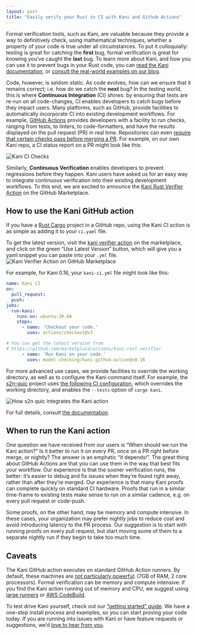 ```yaml
---
layout: post
title: "Easily verify your Rust in CI with Kani and Github Actions"
---
```


Formal verification tools, such as Kani, are valuable because they provide a way to definitively check, using mathematical techniques, whether a property of your code is true under all circumstances.
To put it colloquially: testing is great for catching the **first** bug, formal verification is great for knowing you’ve caught the **last** bug.
To learn more about Kani, and how you can use it to prevent bugs in your Rust code, you can [read the Kani documentation](https://model-checking.github.io/kani/), or [consult the real-world examples on our blog](../../..).

Code, however, is seldom static.
As code evolves, how can we ensure that it remains correct; i.e.
how do we catch the **next** bug?
In the testing world, this is where **Continuous Integration** (CI) shines: by ensuring that tests are re-run on all code-changes, CI enables developers to catch bugs before they impact users.
Many platforms, such as GitHub, provide facilities to automatically incorporate CI into existing development workflows.
For example, [GitHub Actions](https://github.com/features/actions) provides developers with a facility to run checks, ranging from tests, to linters, to code-formatters, and have the results displayed on the pull request (PR) in real time.
Repositories can even [require that certain checks pass before merging a PR](https://docs.github.com/en/repositories/configuring-branches-and-merges-in-your-repository/defining-the-mergeability-of-pull-requests/about-protected-branches#require-status-checks-before-merging).
For example, on our own Kani repo, a CI status report on a PR might look like this:

<img src="{{site.baseurl | prepend: site.url}}/assets/images/kani-ci-checks.png" alt="Kani CI Checks" />

Similarly, **Continuous Verification** enables developers to prevent regressions before they happen.
Kani users have asked us for an easy way to integrate continuous verification into their existing development workflows.
To this end, we are excited to announce the [Kani Rust Verifier Action](https://github.com/marketplace/actions/kani-rust-verifier) on the GitHub Marketplace.

## How to use the Kani GitHub action

If you have a [Rust Cargo](https://doc.rust-lang.org/cargo/) project in a GitHub repo, using the Kani CI action is as simple as adding it to your `ci.yaml` file.

To get the latest version, visit the [kani verifier action](https://github.com/marketplace/actions/kani-rust-verifier) on the marketplace, and click on the green “Use Latest Version” button, which will give you a yaml snippet you can paste into your `.yml` file.
<img src="{{site.baseurl | prepend: site.url}}/assets/images/kani-verifier-action.png" alt="Kani Verifier Action on GitHub Marketplace" />

For example, for Kani 0.16, your `kani-ci.yml` file might look like this:

```yaml
name: Kani CI
on:
  pull_request:
  push:
jobs:
  run-kani:
    runs-on: ubuntu-20.04
    steps:
      - name: 'Checkout your code.'
        uses: actions/checkout@v3

# You can get the latest version from
# https://github.com/marketplace/actions/kani-rust-verifier
      - name: 'Run Kani on your code.'
        uses: model-checking/kani-github-action@v0.16
```

For more advanced use cases, we provide facilities to override the working directory, as well as to configure the Kani command itself.
For example, the [s2n-quic](https://github.com/aws/s2n-quic) project uses [the following CI configuration](https://github.com/aws/s2n-quic/blob/main/.github/workflows/ci.yml#L613), which overrides the working directory, and enables the `--tests` option of `cargo kani`.

<img src="{{site.baseurl | prepend: site.url}}/assets/images/s2n-quic-using-kani-action.png" alt="How s2n quic integrates the Kani action" />

For full details, consult [the documentation](https://model-checking.github.io/kani/install-github-ci.html).

## When to run the Kani action

One question we have received from our users is “When should we run the Kani action?”  Is it better to run it on every PR, once on a PR right before merge, or nightly?  The answer is an emphatic “it depends!”.
The great thing about GitHub Actions are that you can use them in the way that best fits your workflow.
Our experience is that the sooner verification runs, the better: it’s easier to debug and fix issues when they’re found right away, rather than after they’re merged.
Our experience is that many Kani proofs can complete quickly on standard CI hardware.
Proofs that run in a similar time-frame to existing tests make sense to run on a similar cadence, e.g.
on every pull request or code-push.

Some proofs, on the other hand, may be memory and compute intensive.
In these cases, your organization may prefer nightly jobs to reduce cost and avoid introducing latency to the PR process.
Our suggestion is to start with running proofs on every pull request, but start moving some of them to a separate nightly run if they begin to take too much time.

## Caveats 

The Kani GitHub action executes on standard GitHub Action runners.
By default, these machines are [not particularly powerful](https://docs.github.com/en/actions/using-github-hosted-runners/about-github-hosted-runners#supported-runners-and-hardware-resources): (7GB of RAM, 2 core processors).
Formal verification can be memory and compute intensive: if you find the Kani action running out of memory and CPU, we suggest using [large runners](https://docs.github.com/en/actions/using-github-hosted-runners/using-larger-runners) or [AWS CodeBuild](https://aws.amazon.com/codebuild/).

To test drive Kani yourself, check out our [“getting started” guide](https://model-checking.github.io/kani/getting-started.html).
We have a one-step install process and examples, so you can start proving your code today.
If you are running into issues with Kani or have feature requests or suggestions, we’d [love to hear from you](https://github.com/model-checking/kani/issues).
